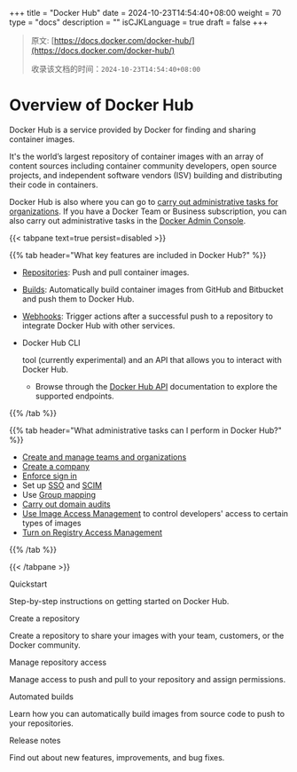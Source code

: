 +++
title = "Docker Hub"
date = 2024-10-23T14:54:40+08:00
weight = 70
type = "docs"
description = ""
isCJKLanguage = true
draft = false
+++

> 原文: [https://docs.docker.com/docker-hub/](https://docs.docker.com/docker-hub/)
>
> 收录该文档的时间：`2024-10-23T14:54:40+08:00`

# Overview of Docker Hub

Docker Hub is a service provided by Docker for finding and sharing container images.

It's the world’s largest repository of container images with an array of content sources including container community developers, open source projects, and independent software vendors (ISV) building and distributing their code in containers.

Docker Hub is also where you can go to [carry out administrative tasks for organizations](https://docs.docker.com/admin/). If you have a Docker Team or Business subscription, you can also carry out administrative tasks in the [Docker Admin Console](https://admin.docker.com/).

{{< tabpane text=true persist=disabled >}}

{{% tab header="What key features are included in Docker Hub?" %}}

- [Repositories](https://docs.docker.com/docker-hub/repos/): Push and pull container images.

- [Builds](https://docs.docker.com/docker-hub/builds/): Automatically build container images from GitHub and Bitbucket and push them to Docker Hub.

- [Webhooks](https://docs.docker.com/docker-hub/webhooks/): Trigger actions after a successful push to a repository to integrate Docker Hub with other services.

- Docker Hub CLI

   

  tool (currently experimental) and an API that allows you to interact with Docker Hub.

  - Browse through the [Docker Hub API](https://docs.docker.com/reference/api/hub/latest/) documentation to explore the supported endpoints.

{{% /tab  %}}

{{% tab header="What administrative tasks can I perform in Docker Hub?" %}}

- [Create and manage teams and organizations](https://docs.docker.com/admin/organization/orgs/)
- [Create a company](https://docs.docker.com/admin/company/new-company/)
- [Enforce sign in](https://docs.docker.com/security/for-admins/enforce-sign-in/)
- Set up [SSO](https://docs.docker.com/security/for-admins/single-sign-on/) and [SCIM](https://docs.docker.com/security/for-admins/provisioning/scim/)
- Use [Group mapping](https://docs.docker.com/security/for-admins/provisioning/group-mapping/)
- [Carry out domain audits](https://docs.docker.com/security/for-admins/domain-audit/)
- [Use Image Access Management](https://docs.docker.com/security/for-admins/hardened-desktop/image-access-management/) to control developers' access to certain types of images
- [Turn on Registry Access Management](https://docs.docker.com/security/for-admins/hardened-desktop/registry-access-management/)

{{% /tab  %}}

{{< /tabpane >}}

 

Quickstart

Step-by-step instructions on getting started on Docker Hub.



Create a repository

Create a repository to share your images with your team, customers, or the Docker community.



Manage repository access

Manage access to push and pull to your repository and assign permissions.



Automated builds

Learn how you can automatically build images from source code to push to your repositories.



Release notes

Find out about new features, improvements, and bug fixes.
